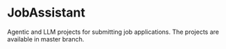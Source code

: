 # JobAssistant
Agentic and LLM projects for submitting job applications. The projects are available in master branch.
